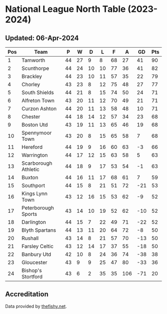# National League North Table (2023-2024)
## Updated: 06-Apr-2024

| Pos | Team | P | W | D | L | F | A | GD | Pts |
| --- | --- | --- | --- | --- | --- | --- | --- | --- | --- |
| 1 | Tamworth | 44 | 27 | 9 | 8 | 68 | 27 | 41 | 90 |
| 2 | Scunthorpe | 44 | 24 | 10 | 10 | 77 | 36 | 41 | 82 |
| 3 | Brackley | 44 | 23 | 10 | 11 | 57 | 35 | 22 | 79 |
| 4 | Chorley | 43 | 23 | 8 | 12 | 75 | 48 | 27 | 77 |
| 5 | South Shields | 44 | 21 | 8 | 15 | 74 | 50 | 24 | 71 |
| 6 | Alfreton Town | 43 | 20 | 11 | 12 | 70 | 49 | 21 | 71 |
| 7 | Curzon Ashton | 44 | 20 | 11 | 13 | 58 | 48 | 10 | 71 |
| 8 | Chester | 44 | 18 | 14 | 12 | 57 | 34 | 23 | 68 |
| 9 | Boston Utd | 43 | 19 | 11 | 13 | 65 | 46 | 19 | 68 |
| 10 | Spennymoor Town | 43 | 20 | 8 | 15 | 65 | 58 | 7 | 68 |
| 11 | Hereford | 44 | 19 | 9 | 16 | 60 | 63 | -3 | 66 |
| 12 | Warrington | 44 | 17 | 12 | 15 | 63 | 58 | 5 | 63 |
| 13 | Scarborough Athletic | 44 | 18 | 9 | 17 | 53 | 54 | -1 | 63 |
| 14 | Buxton | 44 | 16 | 11 | 17 | 68 | 61 | 7 | 59 |
| 15 | Southport | 44 | 15 | 8 | 21 | 51 | 72 | -21 | 53 |
| 16 | Kings Lynn Town | 43 | 12 | 16 | 15 | 53 | 62 | -9 | 52 |
| 17 | Peterborough Sports | 43 | 14 | 10 | 19 | 52 | 62 | -10 | 52 |
| 18 | Darlington | 44 | 15 | 7 | 22 | 49 | 71 | -22 | 52 |
| 19 | Blyth Spartans | 44 | 13 | 11 | 20 | 64 | 72 | -8 | 50 |
| 20 | Rushall | 43 | 14 | 8 | 21 | 57 | 70 | -13 | 50 |
| 21 | Farsley Celtic | 43 | 12 | 14 | 17 | 37 | 55 | -18 | 50 |
| 22 | Banbury Utd | 42 | 10 | 8 | 24 | 36 | 74 | -38 | 38 |
| 23 | Gloucester | 43 | 9 | 9 | 25 | 47 | 80 | -33 | 36 |
| 24 | Bishop's Stortford | 43 | 6 | 2 | 35 | 35 | 106 | -71 | 20 |

## Accreditation 

Data provided by [thefishy.net](https://www.thefishy.net/).